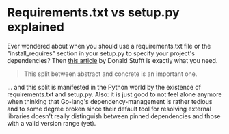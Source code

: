 # Requirements.txt vs setup.py explained

Ever wondered about when you should use a requirements.txt file or the "install_requires" section in your setup.py to specify your project's dependencies? Then [this article](https://caremad.io/blog/setup-vs-requirements/) by Donald Stufft is exactly what you need.

> This split between abstract and concrete is an important one. 

... and this split is manifested in the Python world by the existence of requirements.txt and setup.py. Also: it is just good to not feel alone anymore when thinking that Go-lang's dependency-management is rather tedious and to some degree broken since their default tool for resolving external libraries doesn't really distinguish between pinned dependencies and those with a valid version range (yet).
